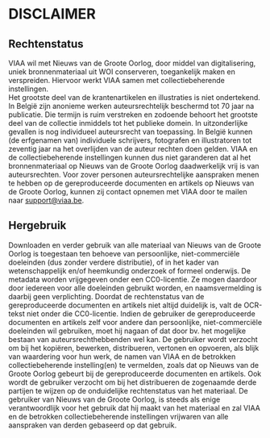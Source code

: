 # DISCLAIMER
## Rechtenstatus
VIAA wil met Nieuws van de Groote Oorlog, door middel van digitalisering, uniek bronnenmateriaal uit WOI conserveren, toegankelijk maken en verspreiden. Hiervoor werkt VIAA samen met collectiebeherende instellingen.  
Het grootste deel van de krantenartikelen en illustraties is niet ondertekend. In België zijn anonieme werken auteursrechtelijk beschermd tot 70 jaar na publicatie. Die termijn is ruim verstreken en zodoende behoort het grootste deel van de collectie inmiddels tot het publieke domein.
In uitzonderlijke gevallen is nog individueel auteursrecht van toepassing. In België kunnen (de erfgenamen van) individuele schrijvers, fotografen en illustratoren tot zeventig jaar na het overlijden van de auteur rechten doen gelden.
VIAA en de collectiebeherende instellingen kunnen dus niet garanderen dat al het bronnenmateriaal op Nieuws van de Groote Oorlog daadwerkelijk vrij is van auteursrechten. 
Voor zover personen auteursrechtelijke aanspraken menen te hebben op de gereproduceerde documenten en artikels op Nieuws van de Groote Oorlog, kunnen zij contact opnemen met VIAA door te mailen naar support@viaa.be.
## Hergebruik
Downloaden en verder gebruik van alle materiaal van Nieuws van de Groote Oorlog is toegestaan ten behoeve van persoonlijke, niet-commerciële doeleinden (dus zonder verdere distributie), of in het kader van wetenschappelijk en/of heemkundig onderzoek of formeel onderwijs. 
De metadata worden vrijgegeven onder een CC0-licentie. Ze mogen daardoor door iedereen voor alle doeleinden gebruikt worden, en naamsvermelding is daarbij geen verplichting. Doordat de rechtenstatus van de gereproduceerde documenten en artikels niet altijd duidelijk is, valt de OCR-tekst niet onder die CC0-licentie. 
Indien de gebruiker de gereproduceerde documenten en artikels zelf voor andere dan persoonlijke, niet-commerciële doeleinden wil gebruiken, moet hij nagaan of dat door bv. het mogelijke bestaan van auteursrechthebbenden wel kan. 
De gebruiker wordt verzocht om bij het kopiëren, bewerken, distribueren, vertonen en opvoeren, als blijk van waardering voor hun werk, de namen van VIAA en de betrokken collectiebeherende instelling(en) te vermelden, zoals dat op Nieuws van de Groote Oorlog gebeurt bij de gereproduceerde documenten en artikels. Ook wordt de gebruiker verzocht om bij het distribueren de zogenaamde derde partijen te wijzen op de onduidelijke rechtenstatus van het materiaal. 
De gebruiker van Nieuws van de Groote Oorlog, is steeds als enige verantwoordlijk voor het gebruik dat hij maakt van het materiaal en zal VIAA en de betrokken collectiebeherende instellingen vrijwaren van alle aanspraken van derden gebaseerd op dat gebruik. 

